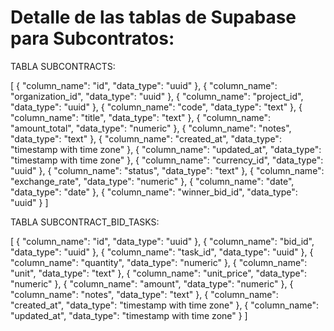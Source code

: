# Detalle de las tablas de Supabase para Subcontratos:

TABLA SUBCONTRACTS:

[
  {
    "column_name": "id",
    "data_type": "uuid"
  },
  {
    "column_name": "organization_id",
    "data_type": "uuid"
  },
  {
    "column_name": "project_id",
    "data_type": "uuid"
  },
  {
    "column_name": "code",
    "data_type": "text"
  },
  {
    "column_name": "title",
    "data_type": "text"
  },
  {
    "column_name": "amount_total",
    "data_type": "numeric"
  },
  {
    "column_name": "notes",
    "data_type": "text"
  },
  {
    "column_name": "created_at",
    "data_type": "timestamp with time zone"
  },
  {
    "column_name": "updated_at",
    "data_type": "timestamp with time zone"
  },
  {
    "column_name": "currency_id",
    "data_type": "uuid"
  },
  {
    "column_name": "status",
    "data_type": "text"
  },
  {
    "column_name": "exchange_rate",
    "data_type": "numeric"
  },
  {
    "column_name": "date",
    "data_type": "date"
  },
  {
    "column_name": "winner_bid_id",
    "data_type": "uuid"
  }
]

TABLA SUBCONTRACT_BID_TASKS:

[
  {
    "column_name": "id",
    "data_type": "uuid"
  },
  {
    "column_name": "bid_id",
    "data_type": "uuid"
  },
  {
    "column_name": "task_id",
    "data_type": "uuid"
  },
  {
    "column_name": "quantity",
    "data_type": "numeric"
  },
  {
    "column_name": "unit",
    "data_type": "text"
  },
  {
    "column_name": "unit_price",
    "data_type": "numeric"
  },
  {
    "column_name": "amount",
    "data_type": "numeric"
  },
  {
    "column_name": "notes",
    "data_type": "text"
  },
  {
    "column_name": "created_at",
    "data_type": "timestamp with time zone"
  },
  {
    "column_name": "updated_at",
    "data_type": "timestamp with time zone"
  }
]